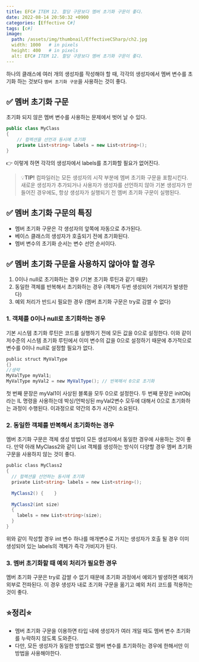 ```yaml
---
title: EFC# ITEM 12. 할당 구문보다 멤버 초기화 구문이 좋다.
date: 2022-08-14 20:50:32 +0900
categories: [Effective C#]
tags: [c#]
image:
  path: /assets/img/thumbnail/EffectiveCSharp/ch2.jpg
  width: 1000   # in pixels
  height: 400   # in pixels
  alt: EFC# ITEM 12. 할당 구문보다 멤버 초기화 구문이 좋다.
---
```



하나의 클래스에 여러 개의 생성자를 작성해야 할 때,
각각의 생성자에서 멤버 변수를 초기화 하는 것보다 `멤버 초기화 구문`을 사용하는 것이 좋다.

## ✅ 멤버 초기화 구문
초기화 되지 않은 멤버 변수를 사용하는 문제에서 벗어 날 수 있다.
```csharp
public class MyClass
{
    // 컬렉션을 선언과 동시에 초기화
    private List<string> labels = new List<string>();
}
```
👉 이렇게 하면 각각의 생성자에서 labels를 초기화할 필요가 없어진다.

> 💡**TIP!**
컴파일러는 모든 생성자의 시작 부분에 멤버 초기화 구문을 포함시킨다. 새로운 생성자가 추가되거나 사용자가 생성자를 선언하지 않아 기본 생성자가 만들어진 경우에도, 항상 생성자가 실행되기 전 멤버 초기화 구문이 실행된다.


## ✅ 멤버 초기화 구문의 특징
- 멤버 초기화 구문은 각 생성자의 앞쪽에 자동으로 추가된다.
- 베이스 클래스의 생성자가 호출되기 전에 초기화된다.
- 멤버 변수의 초기화 순서는 변수 선언 순서이다.

## ✅ 멤버 초기화 구문을 사용하지 않아야 할 경우
1. 0이나 null로 초기화하는 경우 (기본 초기화 루틴과 같기 때문)
2. 동일한 객체를 반복해서 초기화하는 경우 (객체가 두번 생성되어 가비지가 발생한다)
3. 예외 처리가 반드시 필요한 경우 (멤버 초기화 구문은 try로 감쌀 수 없다)

### 1. 객체를 0이나 null로 초기화하는 경우
기본 시스템 초기화 루틴은 코드를 실행하기 전에 모든 값을 0으로 설정한다. 이와 같이 저수준의 시스템 초기화 루틴에서 이미 변수의 값을 0으로 설정하기 때문에 추가적으로 변수를 0이나 null로 설정할 필요가 없다.
```csharp
public struct MyValType
{}
//생략
MyValType myVal1;
MyValType myVal2 = new MyValType(); // 반복해서 0으로 초기화
```
첫 번째 문장은 myVal1이 사상된 블록을 모두 0으로 설정한다. 두 번째 문장은 initObj라는 IL 명령을 사용하는데 박싱/언박싱된 myVal2변수 모두에 대해서 0으로 초기화하는 과정이 수행된다. 이과정으로 약간의 추가 시간이 소요된다.



### 2. 동일한 객체를 반복해서 초기화하는 경우

멤버 초기화 구문은 객체 생성 방법이 모든 생성자에서 동일한 경우에 사용하는 것이 좋다. 만약 아래 MyClass2와 같이 List 객체를 생성하는 방식이 다양할 경우 멤버 초기화 구문을 사용하지 않는 것이 좋다.
```csharp
public class MyClass2
{
  // 컬렉션을 선언하는 동시에 초기화
  private List<string> labels = new List<string>();
 
  MyClass2() {    }
 
  MyClass2(int size) 
  {
    labels = new List<string>(size);
  }
}
```
위와 같이 작성할 경우 int 변수 하나를 매개변수로 가지는 생성자가 호출 될 경우 이미 생성되어 있는 labels의 객체가 즉각 가비지가 된다. 

### 3. 멤버 초기화할 때 예외 처리가 필요한 경우

멤버 초기화 구문은 try로 감쌀 수 없기 때문에 초기화 과정에서 예외가 발생하면 예외가 외부로 전파된다. 이 경우 생성자 내로 초기화 구문을 옮기고 예외 처리 코드를 적용하는 것이 좋다.

## ⭐정리⭐
- 멤버 초기화 구문을 이용하면 타입 내에 생성자가 여러 개일 때도 멤버 변수 초기화를 누락하지 않도록 도와준다. 
- 다만, 모든 생성자가 동일한 방법으로 멤버 변수를 초기화하는 경우에 한해서만 이 방법을 사용해야한다.

